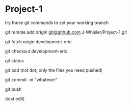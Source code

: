 # Project-1

try these git commands to set your working branch

git remote add origin git@github.com:J-Whisler/Project-1.git

git fetch origin development-eric

git checkout development-eric

git status 

git add (not dot, only the files you need pushed)

git commit -m "whatever" 

git push

(test edit)
